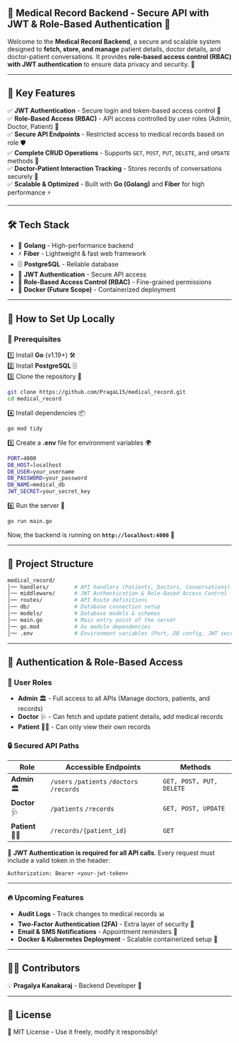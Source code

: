 ## 🏥 Medical Record Backend - Secure API with JWT & Role-Based Authentication 🚀

Welcome to the **Medical Record Backend**, a secure and scalable system designed to **fetch, store, and manage** patient details, doctor details, and doctor-patient conversations. It provides **role-based access control (RBAC) with JWT authentication** to ensure data privacy and security. 🔐  

---

## 🌟 **Key Features**
✅ **JWT Authentication** - Secure login and token-based access control 🔑  
✅ **Role-Based Access (RBAC)** - API access controlled by user roles (Admin, Doctor, Patient) 🛂  
✅ **Secure API Endpoints** - Restricted access to medical records based on role 🛡️  
✅ **Complete CRUD Operations** - Supports `GET`, `POST`, `PUT`, `DELETE`, and `UPDATE` methods 🔄  
✅ **Doctor-Patient Interaction Tracking** - Stores records of conversations securely 📜  
✅ **Scalable & Optimized** - Built with **Go (Golang)** and **Fiber** for high performance ⚡  

---

## 🛠️ **Tech Stack**
- 🚀 **Golang** - High-performance backend  
- ⚡ **Fiber** - Lightweight & fast web framework  
- 🗄️ **PostgreSQL** - Reliable database  
- 🔐 **JWT Authentication** - Secure API access  
- 🛂 **Role-Based Access Control (RBAC)** - Fine-grained permissions  
- 📡 **Docker (Future Scope)** - Containerized deployment  

---

## 🚀 **How to Set Up Locally**
### **🔹 Prerequisites**
1️⃣ Install **Go** (v1.19+) 🛠️  
2️⃣ Install **PostgreSQL** 🗄️  
3️⃣ Clone the repository 🔽  
```sh
git clone https://github.com/PragaL15/medical_record.git
cd medical_record
```
4️⃣ Install dependencies 📦  
```sh
go mod tidy
```
5️⃣ Create a **.env** file for environment variables 🌍  
```sh
PORT=4000
DB_HOST=localhost
DB_USER=your_username
DB_PASSWORD=your_password
DB_NAME=medical_db
JWT_SECRET=your_secret_key
```
6️⃣ Run the server 🚀  
```sh
go run main.go
```
Now, the backend is running on **`http://localhost:4000`** 🎉  

---

## 📌 **Project Structure**
```sh
medical_record/
│── handlers/        # API handlers (Patients, Doctors, Conversations)
│── middleware/      # JWT Authentication & Role-Based Access Control
│── routes/          # API Route definitions
│── db/              # Database connection setup
│── models/          # Database models & schemas
│── main.go          # Main entry point of the server
│── go.mod           # Go module dependencies
│── .env             # Environment variables (Port, DB config, JWT secret)
```

---

## 🔑 **Authentication & Role-Based Access**
### **👥 User Roles**
- **Admin** 🏛️ - Full access to all APIs (Manage doctors, patients, and records)  
- **Doctor** 🩺 - Can fetch and update patient details, add medical records  
- **Patient** 🧑‍⚕️ - Can only view their own records  

### **🔒 Secured API Paths**
| **Role**    | **Accessible Endpoints** | **Methods** |
|------------|-------------------------|------------|
| **Admin** 🏛️ | `/users` `/patients` `/doctors` `/records` | `GET, POST, PUT, DELETE` |
| **Doctor** 🩺 | `/patients` `/records` | `GET, POST, UPDATE` |
| **Patient** 🧑‍⚕️ | `/records/{patient_id}` | `GET` |

🚀 **JWT Authentication is required for all API calls**. Every request must include a valid token in the header:  
```http
Authorization: Bearer <your-jwt-token>
```
---

### 🔥 **Upcoming Features**

- **Audit Logs** - Track changes to medical records 📊  
- **Two-Factor Authentication (2FA)** - Extra layer of security 🔐  
- **Email & SMS Notifications** - Appointment reminders 📩  
- **Docker & Kubernetes Deployment** - Scalable containerized setup 🐳  

---

## 👨‍💻 **Contributors**
💡 **Pragalya Kanakaraj** - Backend Developer 🚀  

---

## 📝 **License**
📜 MIT License - Use it freely, modify it responsibly!  

